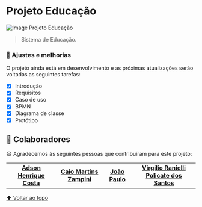 # Projeto Educação

<img src="https://alunoexpert.com.br/wp-content/uploads/2020/04/Projeto-de-Pesquisa-em-Educa%C3%A7%C3%A3o.jpg" alt="Image Projeto Educação">

> Sistema de Educação.

### 📝 Ajustes e melhorias

O projeto ainda está em desenvolvimento e as próximas atualizações serão voltadas as seguintes tarefas:

- [x] Introdução
- [x] Requisitos
- [x] Caso de uso
- [x] BPMN
- [x] Diagrama de classe
- [x] Protótipo

## 🤝 Colaboradores

😃 Agradecemos às seguintes pessoas que contribuíram para este projeto:

<table>
  <tr>
    <td align="center">
      <a href="#projeto-educação">
          <b>Adson Henrique Costa</b>
      </a>
    </td>
    <td align="center">
      <a href="#projeto-educação">
          <b>Caio Martins Zampini</b>
      </a>
    </td>
    <td align="center">
      <a href="#projeto-educação">
          <b>João Paulo</b>
      </a>
    </td>
    <td align="center">
      <a href="#projeto-educação">
        <b>Virgilio Ranielli Policate dos Santos</b>
      </a>
    </td>
  </tr>
</table>

[⬆ Voltar ao topo](#projeto-educação)<br>